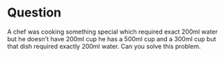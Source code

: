# Question

A chef was cooking something special which required exact 200ml water but he doesn't have 200ml cup
he has a 500ml cup and a 300ml cup but that dish required exactly 200ml water. Can you solve this problem.
